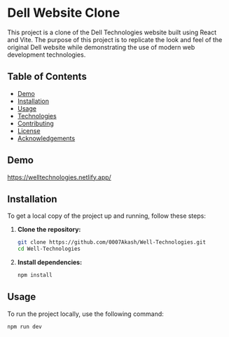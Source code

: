 # Dell Website Clone

This project is a clone of the Dell Technologies website built using React and Vite. The purpose of this project is to replicate the look and feel of the original Dell website while demonstrating the use of modern web development technologies.

## Table of Contents

- [Demo](#demo)
- [Installation](#installation)
- [Usage](#usage)
- [Technologies](#technologies)
- [Contributing](#contributing)
- [License](#license)
- [Acknowledgements](#acknowledgements)

## Demo

https://welltechnologies.netlify.app/

## Installation

To get a local copy of the project up and running, follow these steps:

1. **Clone the repository:**

   ```bash
   git clone https://github.com/0007Akash/Well-Technologies.git
   cd Well-Technologies
   ```

2. **Install dependencies:**
   ```bash
   npm install
   ```

## Usage

To run the project locally, use the following command:

```bash
npm run dev




```
